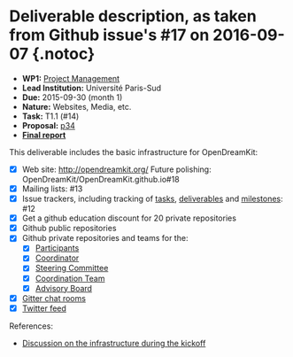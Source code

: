 # Deliverable description, as taken from Github issue's #17 on 2016-09-07 {.notoc}

- **WP1:** [Project Management](https://github.com/OpenDreamKit/OpenDreamKit/tree/master/WP1)
- **Lead Institution:** Université Paris-Sud
- **Due:** 2015-09-30 (month 1)
- **Nature:** Websites, Media, etc.
- **Task:** T1.1 (#14)
- **Proposal:** [p34](https://github.com/OpenDreamKit/OpenDreamKit/raw/master/Proposal/proposal-www.pdf)
- **[Final report](https://github.com/OpenDreamKit/OpenDreamKit/raw/master/WP1/D1.1/report-final.pdf)**

This deliverable includes the basic infrastructure for OpenDreamKit:
- [x] Web site: http://opendreamkit.org/ 
    Future polishing: OpenDreamKit/OpenDreamKit.github.io#18
- [x] Mailing lists: #13
- [x] Issue trackers, including tracking of [tasks](https://github.com/OpenDreamKit/OpenDreamKit/labels/task?page=3&q=is%3Aopen+label%3Atask), [deliverables](https://github.com/OpenDreamKit/OpenDreamKit/labels/deliverable?page=4&q=is%3Aopen+label%3Adeliverable) and [milestones](https://github.com/OpenDreamKit/OpenDreamKit/milestones): #12
- [x] Get a github education discount for 20 private repositories
- [x] Github public repositories
- [x] Github private repositories and teams for the:
    - [x] [Participants](https://github.com/orgs/OpenDreamKit/teams/participants)
    - [x] [Coordinator](https://github.com/orgs/OpenDreamKit/teams/coordinator)
    - [x] [Steering Committee](https://github.com/orgs/OpenDreamKit/teams/steering-committee)
    - [x] [Coordination Team](https://github.com/orgs/OpenDreamKit/teams/coordination)
    - [x] [Advisory Board](https://github.com/orgs/OpenDreamKit/teams/advisory)
- [x] [Gitter chat rooms](https://gitter.im/OpenDreamKit)
- [x] [Twitter feed](https://twitter.com/opendreamkit)

References:
- [Discussion on the infrastructure during the kickoff](http://opendreamkit.org/meetings/2015-09-02-Kickoff/infrastructure/)

